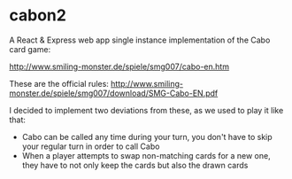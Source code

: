 # cabon2
A React & Express web app single instance implementation of the Cabo card game:

http://www.smiling-monster.de/spiele/smg007/cabo-en.htm

These are the official rules:
http://www.smiling-monster.de/spiele/smg007/download/SMG-Cabo-EN.pdf

I decided to implement two deviations from these, as we used to play it like that: 
- Cabo can be called any time during your turn, you don't have to skip your regular turn in order to call Cabo
- When a player attempts to swap non-matching cards for a new one, they have to not only keep the cards but also the drawn cards
